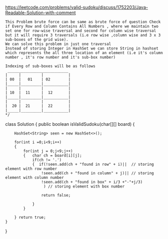 
https://leetcode.com/problems/valid-sudoku/discuss/1752203/Java-Readable-Solution-with-comment
```
This Problem brute force can be same as brute force of question Check if Every Row and Column Contains All Numbers , where we maintain two set one for row-wise traversal and second for column wise traversal but it will require 3 traversals (i.e row wise ,column wise and 3 x 3 sub-boxes of the grid wise). 
We can solve this problem in just one traversal 
Instead of storing Integer in HashSet we can store String in hashset which represents the all three location of an element (i.e it's column number , it's row number and it's sub-box number)

Indexing of sub-boxes will be as follows
 ___________________________
|     |         |           |
| 00  |   01    | 02        |
|_____|_________|___________|
|     |         |           |
| 10  |  11     |  12       |
|_____|_________|___________|                         
|     |         |           |
|  20 |  21     |  22       |                         
|_____|_________|___________|   
*/
```

class Solution {
    public boolean isValidSudoku(char[][] board) {
        
        HashSet<String> seen = new HashSet<>();
        
        for(int i =0;i<9;i++)
        {
            for(int j = 0;j<9;j++)
            {   char ch = board[i][j];
                if(ch != '.')
                {  if(!seen.add(ch + "found in row" + i)||  // storing element with row number
                    !seen.add(ch + "found in column" + j)|| // storing element with column number
                    !seen.add(ch + "found in box" + i/3 +"-"+j/3)
                     ) // storing element with box number
                    
                    return false;
                    
                }
            }
            
        } return true;
    }
}
```
